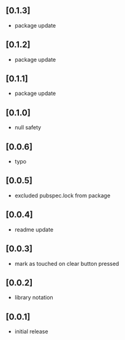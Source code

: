 ## [0.1.3]

* package update

## [0.1.2]

* package update

## [0.1.1]

* package update

## [0.1.0]

* null safety

## [0.0.6]

* typo

## [0.0.5]

* excluded pubspec.lock from package

## [0.0.4]

* readme update

## [0.0.3]

* mark as touched on clear button pressed

## [0.0.2]

* library notation

## [0.0.1]

* initial release
